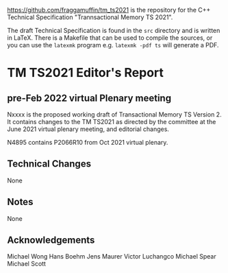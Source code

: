 <https://github.com/fraggamuffin/tm_ts2021> is the repository for
the C++ Technical Specification "Trannsactional Memory TS 2021".

The draft Technical Specification is found in the `src` directory and is
written in LaTeX. There is a Makefile that can be used to compile the
sources, or you can use the `latexmk` program e.g. `latexmk -pdf ts`
will generate a PDF.

# TM TS2021 Editor's Report

## pre-Feb 2022 virtual Plenary meeting

Nxxxx is the proposed working draft of Transactional Memory TS Version 2. It contains changes to the TM TS2021 as directed by the committee at the June 2021 virtual plenary meeting, and editorial changes.

N4895 contains P2066R10 from Oct 2021 virtual plenary.

## Technical Changes

None

## Notes

None

## Acknowledgements

Michael Wong
Hans Boehm
Jens Maurer
Victor Luchangco
Michael Spear
Michael Scott
